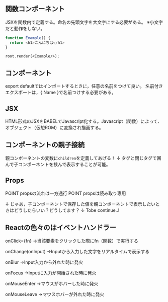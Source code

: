## 関数コンポーネント

JSXを関数内で定義する。命名の先頭文字を大文字にする必要がある。
※小文字だと動作をしない。

```.js
function Example() {
  return <h1>こんにちは</h1>
}
```

```
root.render(<Example/>);
```


## コンポーネント

export defaultではインポートするときに，任意の名前をつけて良い。
名前付きエクスポートは，{ Name }で名前つけする必要がある。

## JSX

HTML形式のJSXをBABELでJavascript化する。Javascript（関数）によって、オブジェクト（仮想ROM）に変換され描画する。

## コンポーネントの親子接続

親コンポーネントの変数に`children`を定義してあげる！
↓
タグと閉じタグで囲んで子コンポーネントを挟んで表示することが可能。

## Props

POINT propsの流れは一方通行
POINT propsは読み取り専用

↓
じゃあ，子コンポーネントで保存した値を親コンポーネントで表示したいときはどうしたらいい？どうしてます？
↓
Tobe continue..!

## Reactの色々のはイベントハンドラー

onClick={fn}
→当該要素をクリックした際にfn（関数）で実行する

onChange(onInput)
→Inputから入力した文字をリアルタイムで表示する

onBlur
→Input入力から外れた時に発火

onFocus
→Inputに入力が開始された時に発火

onMouseEnter
→マウスがホバーした時に発火

onMouseLeave
→マウスホバーが外れた時に発火
